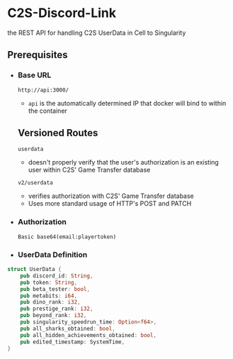 # C2S-Discord-Link

the REST API for handling C2S UserData in Cell to Singularity

## Prerequisites

- ### Base URL
  `http://api:3000/`
  - `api` is the automatically determined IP that docker will bind to within the container
  ## Versioned Routes
  `userdata`
    - doesn't properly verify that the user's authorization is an existing user within C2S' Game Transfer database
    
  `v2/userdata`
    - verifies authorization with C2S' Game Transfer database
    - Uses more standard usage of HTTP's POST and PATCH
- ### Authorization
  `Basic base64(email:playertoken)`
- ### UserData Definition

```rs
struct UserData {
    pub discord_id: String,
    pub token: String,
    pub beta_tester: bool,
    pub metabits: i64,
    pub dino_rank: i32,
    pub prestige_rank: i32,
    pub beyond_rank: i32,
    pub singularity_speedrun_time: Option<f64>,
    pub all_sharks_obtained: bool,
    pub all_hidden_achievements_obtained: bool,
    pub edited_timestamp: SystemTime,
}
```
